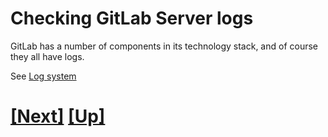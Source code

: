 # Checking GitLab Server logs

GitLab has a number of components in its technology stack, and of course they all have logs.

See [Log system](https://docs.gitlab.com/ce/administration/logs.html)

# [[Next]](115-interactive-containers.md) [[Up]](README.md)
